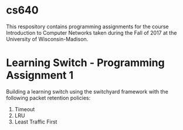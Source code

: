 # cs640

This respository contains programming assignments for the course Introduction to Computer Networks
taken during the Fall of 2017 at the University of Wisconsin-Madison.

# Learning Switch - Programming Assignment 1

Building a learning switch using the switchyard framework with the following packet retention policies:

1. Timeout
1. LRU
1. Least Traffic First
